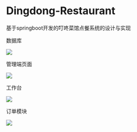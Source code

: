 # Dingdong-Restaurant
基于springboot开发的叮咚菜馆点餐系统的设计与实现

数据库

![](https://dingdong-restaurant.oss-cn-beijing.aliyuncs.com/%E5%B1%8F%E5%B9%95%E6%88%AA%E5%9B%BE%202024-06-06%20164353.png)

管理端页面

![](https://dingdong-restaurant.oss-cn-beijing.aliyuncs.com/%E5%B1%8F%E5%B9%95%E6%88%AA%E5%9B%BE%202024-06-15%20001418.png)

工作台



![](https://dingdong-restaurant.oss-cn-beijing.aliyuncs.com/%E5%B1%8F%E5%B9%95%E6%88%AA%E5%9B%BE%202024-06-15%20001428.png)

订单模块



![](https://dingdong-restaurant.oss-cn-beijing.aliyuncs.com/%E5%B1%8F%E5%B9%95%E6%88%AA%E5%9B%BE%202024-06-15%20001442.png)

